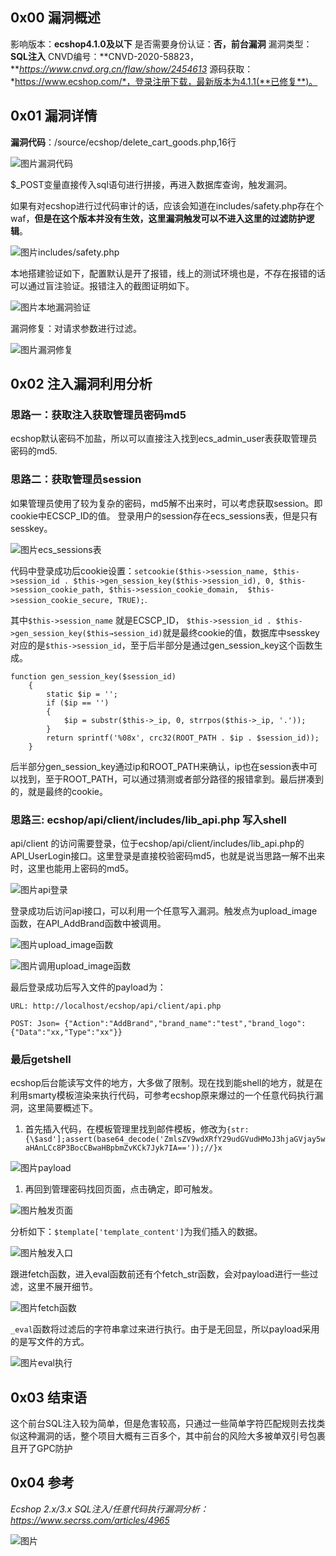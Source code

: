 ## **0x00 漏洞概述**

影响版本：**ecshop4.1.0及以下**
是否需要身份认证：**否，前台漏洞**
漏洞类型：**SQL注入**
CNVD编号：**CNVD-2020-58823，***https://www.cnvd.org.cn/flaw/show/2454613*
源码获取：*https://www.ecshop.com/*，登录注册下载，最新版本为4.1.1(**已修复**)。

## **0x01 漏洞详情**

**漏洞代码**：/source/ecshop/delete_cart_goods.php,16行

![图片](ECShop4.1.0前台免登录SQL注入/640)漏洞代码

$_POST变量直接传入sql语句进行拼接，再进入数据库查询，触发漏洞。

如果有对ecshop进行过代码审计的话，应该会知道在includes/safety.php存在个waf，**但是在这个版本并没有生效，这里漏洞触发可以不进入这里的过滤防护逻辑**。

![图片](ECShop4.1.0前台免登录SQL注入/640)includes/safety.php

本地搭建验证如下，配置默认是开了报错，线上的测试环境也是，不存在报错的话可以通过盲注验证。报错注入的截图证明如下。

![图片](ECShop4.1.0前台免登录SQL注入/640)本地漏洞验证

漏洞修复：对请求参数进行过滤。

![图片](ECShop4.1.0前台免登录SQL注入/640)漏洞修复

## **0x02 注入漏洞利用分析**

### 思路一：获取注入获取管理员密码md5

ecshop默认密码不加盐，所以可以直接注入找到ecs_admin_user表获取管理员密码的md5.

### 思路二：获取管理员session

如果管理员使用了较为复杂的密码，md5解不出来时，可以考虑获取session。即cookie中ECSCP_ID的值。
登录用户的session存在ecs_sessions表，但是只有sesskey。

![图片](ECShop4.1.0前台免登录SQL注入/640)ecs_sessions表

代码中登录成功后cookie设置：`setcookie($this->session_name, $this->session_id . $this->gen_session_key($this->session_id), 0, $this->session_cookie_path, $this->session_cookie_domain,  $this->session_cookie_secure, TRUE);`.

其中`$this->session_name` 就是ECSCP_ID， `$this->session_id . $this->gen_session_key($this→session_id)`就是最终cookie的值，数据库中sesskey对应的是`$this->session_id`，至于后半部分是通过gen_session_key这个函数生成。

```
function gen_session_key($session_id)
    {
        static $ip = '';
        if ($ip == '')
        {
            $ip = substr($this->_ip, 0, strrpos($this->_ip, '.'));
        } 
        return sprintf('%08x', crc32(ROOT_PATH . $ip . $session_id));
    }
```

后半部分gen_session_key通过ip和ROOT_PATH来确认，ip也在session表中可以找到，至于ROOT_PATH，可以通过猜测或者部分路径的报错拿到。最后拼凑到的，就是最终的cookie。

### 思路三: ecshop/api/client/includes/lib_api.php 写入shell

api/client 的访问需要登录，位于ecshop/api/client/includes/lib_api.php的API_UserLogin接口。这里登录是直接校验密码md5，也就是说当思路一解不出来时，这里也能用上密码的md5。

![图片](ECShop4.1.0前台免登录SQL注入/640)api登录

登录成功后访问api接口，可以利用一个任意写入漏洞。触发点为upload_image函数，在API_AddBrand函数中被调用。

![图片](ECShop4.1.0前台免登录SQL注入/640)upload_image函数

![图片](ECShop4.1.0前台免登录SQL注入/640)调用upload_image函数

最后登录成功后写入文件的payload为：

```
URL: http://localhost/ecshop/api/client/api.php

POST: Json= {"Action":"AddBrand","brand_name":"test","brand_logo":{"Data":"xx,"Type":"xx"}}
```

### 最后getshell

ecshop后台能读写文件的地方，大多做了限制。现在找到能shell的地方，就是在利用smarty模板渲染来执行代码，可参考ecshop原来爆过的一个任意代码执行漏洞，这里简要概述下。

1. 首先插入代码，在模板管理里找到邮件模板，修改为`{str:{\$asd'];assert(base64_decode('ZmlsZV9wdXRfY29udGVudHMoJ3hjaGVjay5waHAnLCc8P3BocCBwaHBpbmZvKCk7Jyk7IA=='));//}x`

![图片](ECShop4.1.0前台免登录SQL注入/640)payload

1. 再回到管理密码找回页面，点击确定，即可触发。

![图片](ECShop4.1.0前台免登录SQL注入/640)触发页面

分析如下：`$template['template_content']`为我们插入的数据。

![图片](ECShop4.1.0前台免登录SQL注入/640)触发入口

跟进fetch函数，进入eval函数前还有个fetch_str函数，会对payload进行一些过滤，这里不展开细节。

![图片](ECShop4.1.0前台免登录SQL注入/640)fetch函数

`_eval`函数将过滤后的字符串拿过来进行执行。由于是无回显，所以payload采用的是写文件的方式。

![图片](ECShop4.1.0前台免登录SQL注入/640)eval执行

## **0x03 结束语**

这个前台SQL注入较为简单，但是危害较高，只通过一些简单字符匹配规则去找类似这种漏洞的话，整个项目大概有三百多个，其中前台的风险大多被单双引号包裹且开了GPC防护

## **0x04 参考**

*Ecshop 2.x/3.x SQL注入/任意代码执行漏洞分析：https://www.secrss.com/articles/4965*

![图片](ECShop4.1.0前台免登录SQL注入/640)
